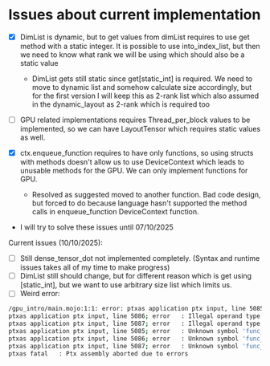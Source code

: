 # Issues about current implementation

- [x] DimList is dynamic, but to get values from dimList requires to use get method with a static integer. It is possible to use into_index_list, but then we need to know what rank we will be using which should also be a static value
    - DimList gets still static since get[static_int] is required. We need to move to dynamic list and somehow calculate size accordingly, but for the first version I will keep this as 2-rank list which also assumed in the dynamic_layout as 2-rank which is required too

- [ ] GPU related implementations requires Thread_per_block values to be implemented, so we can have LayoutTensor which requires static values as well.

- [x] ctx.enqueue_function requires to have only functions, so using structs with methods doesn't allow us to use DeviceContext which leads to unusable methods for the GPU. We can only implement functions for GPU.
    - Resolved as suggested moved to another function. Bad code design, but forced to do because language hasn't supported the method calls in enqueue_function DeviceContext function.

- I will try to solve these issues until 07/10/2025

Current issues (10/10/2025):
- [ ] Still dense_tensor_dot not implemented completely. (Syntax and runtime issues takes all of my time to make progress)
- [ ] DimList still should change, but for different reason which is get using [static_int], but we want to use arbitrary size list which limits us.
- [ ] Weird error:
```Bash
/gpu_intro/main.mojo:1:1: error: ptxas application ptx input, line 5085; error   : Illegal operand type to instruction 'st'
ptxas application ptx input, line 5086; error   : Illegal operand type to instruction 'st'
ptxas application ptx input, line 5087; error   : Illegal operand type to instruction 'st'
ptxas application ptx input, line 5085; error   : Unknown symbol 'func_retval0'
ptxas application ptx input, line 5086; error   : Unknown symbol 'func_retval0'
ptxas application ptx input, line 5087; error   : Unknown symbol 'func_retval0'
ptxas fatal   : Ptx assembly aborted due to errors
```

